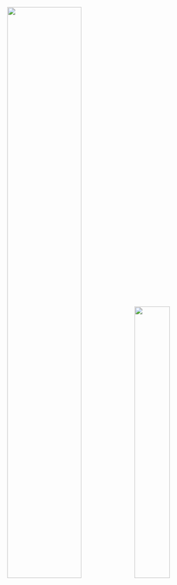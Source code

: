 <a href="https://github.com/tajpure"><img src="https://github-readme-stats.vercel.app/api?username=tajpure&show_icons=true&layout=compact&count_private=true&hide_title=true&&theme=dracula" style="width: 58%; max-width: 58%; min-width: 58%;"><img src="https://github-readme-stats.vercel.app/api/top-langs/?username=tajpure&layout=compact&count_private=true&theme=dracula" style="width: 40%; max-width: 40%; min-width: 40%;"></a>
